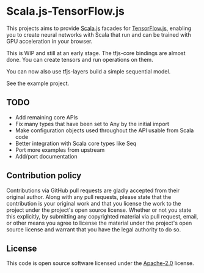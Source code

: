 # Scala.js-TensorFlow.js #

This projects aims to provide [Scala.js](http://www.scala-js.org/) facades for [TensorFlow.js](https://js.tensorflow.org/),
 enabling you to create neural networks with Scala that run and can be trained with GPU acceleration in your browser.

This is WIP and still at an early stage. The tfjs-core bindings are almost done. You can create tensors and run
operations on them.

You can now also use tfjs-layers build a simple sequential model.

See the example project.

## TODO
* Add remaining core APIs
* Fix many types that have been set to Any by the initial import
* Make configuration objects used throughout the API usable from Scala code
* Better integration with Scala core types like Seq
* Port more examples from upstream
* Add/port documentation

## Contribution policy ##

Contributions via GitHub pull requests are gladly accepted from their original author. Along with
any pull requests, please state that the contribution is your original work and that you license
the work to the project under the project's open source license. Whether or not you state this
explicitly, by submitting any copyrighted material via pull request, email, or other means you
agree to license the material under the project's open source license and warrant that you have the
legal authority to do so.

## License ##

This code is open source software licensed under the
[Apache-2.0](http://www.apache.org/licenses/LICENSE-2.0) license.

